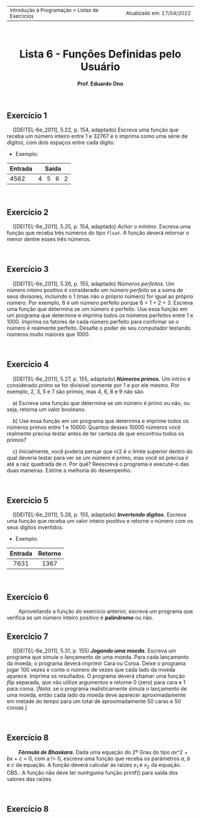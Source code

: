 <table>
<tr>
<td align="left" width="8000">
    <small>Introdução à Programação > Listas de Exercícios</small>
</td>
<td align="right">
    <small>Atualizado&nbsp;em:&nbsp;17/04/2022</small>
</td>
</tr>
</table>

<br>

<h1 align="center">
Lista 6 - Funções Definidas pelo Usuário
</h1>
<h4 align="center">
Prof. Eduardo Ono
</h4>

<br>

## Exercício 1

&nbsp;&nbsp;&nbsp;&nbsp;([DEITEL-6e_2011], 5.22, p. 154, adaptado) Escreva uma função que receba um número inteiro entre 1 e 32767 e o imprima como uma série de dígitos, com dois espaços entre cada dígito.

* Exemplo:

| Entrada | Saída |
| --- | :-: |
| 4562 | 4 &nbsp; 5 &nbsp; 6 &nbsp; 2

<br>

## Exercício 2

&nbsp;&nbsp;&nbsp;&nbsp;([DEITEL-6e_2011], 5.25, p. 154, adaptado) _Achar o mínimo_. Escreva uma função que receba três números do tipo `float`. A função deverá retornar o menor dentre esses três números.

<br>

## Exercício 3

&nbsp;&nbsp;&nbsp;&nbsp;([DEITEL-6e_2011], 5.26, p. 155, adaptado) _Números perfeitos._ Um número inteiro positivo é considerado um _número perfeito_ se a soma de seus divisores, incluindo o 1 (mas não o próprio número) for igual ao próprio número. Por exemplo, 6 é um número perfeito porque 6 = 1 + 2 + 3. Escreva uma função que determina se um número é perfeito. Use essa função em um programa que determine e imprima todos os números perfeitos entre 1 e 1000. Imprima os fatores de cada número perfeito para confirmar se o número é realmente perfeito. Desafie o poder de seu computador testando números muito maiores que 1000.

<br>

## Exercício 4

&nbsp;&nbsp;&nbsp;&nbsp;([DEITEL-6e_2011], 5.27, p. 155, adaptado) ___Números primos.___ Um intriro é considerado _primo_ se for divisível somente por 1 e por ele mesmo. Por exemplo, 2, 3, 5 e 7 são primos, mas 4, 6, 8 e 9 não são.

&nbsp;&nbsp;&nbsp;&nbsp;a) Escreva uma função que determina se um número é primo ou não, ou seja, retorna um valor booleano.

&nbsp;&nbsp;&nbsp;&nbsp;b) Use essa função em um programa que determina e imprime todos os números primos entre 1 e 10000. Quantos desses 10000 números você realmente precisa testar antes de ter certeza de que encontrou todos os primos?

&nbsp;&nbsp;&nbsp;&nbsp;c) Inicialmente, você poderia pensar que _n_/2 é o limite superior dentro do qual deveria testar para ver se um número é primo, mas você só precisa ir até a raiz quadrada de _n_. Por quê? Reescreva o programa e execute-o das duas maneiras. Estime a melhoria do desempenho.

<br>

## Exercício 5

&nbsp;&nbsp;&nbsp;&nbsp;([DEITEL-6e_2011], 5.28, p. 155, adaptado) ___Invertendo dígitos.___ Escreva uma função que receba um valor inteiro positivo e retorne o número com os seus dígitos invertidos.

* Exemplo:

| Entrada | Retorno |
| :-: | :-: |
| 7631 | 1367 |

<br>

## Exercício 6

&nbsp;&nbsp;&nbsp;&nbsp;&nbsp;&nbsp;&nbsp;&nbsp;Aproveitando a função do exercício anterior, escreva um programa que verifica se um número inteiro positivo é __palíndromo__ ou não.

## Exercício 7

&nbsp;&nbsp;&nbsp;&nbsp;([DEITEL-6e_2011], 5.31, p. 155) __*Jogando uma moeda.*__ Escreva um programa que simule o lançamento de uma moeda. Para cada lançamento da moeda, o programa deverá imprimir Cara ou Coroa. Deixe o programa jogar 100 vezes e conte o número de vezes que cada lado da moeda aparece. Imprima os resultados. O programa deverá chamar uma função _flip_ separada, que não utilize argumentos e retorne 0 (zero) para cara e 1 para coroa. [_Nota_: se o programa realisticamente simula o lançamento de uma moeda, então cada lado da moeda deve aparecer aproximadamente em metade do tempo para um total de aproximadamente 50 caras e 50 coroas.]

<br>

## Exercício 8

&nbsp;&nbsp;&nbsp;&nbsp;&nbsp;&nbsp;&nbsp;&nbsp;__*Fórmula de Bhaskara.*__ Dada uma equação do 2º Grau do tipo _ax_^2 + _bx_ + _c_ = 0, com a != 0, escreva uma função que receba os parâmetros _a_, _b_ e _c_ da equação. A função deverá calcular as raízes _x_<sub>1</sub> e _x_<sub>2</sub> da equação. OBS.: A função não deve ter nunhguma função printf() para saída dos valores das raízes.

<br>

## Exercício 8



<br>

